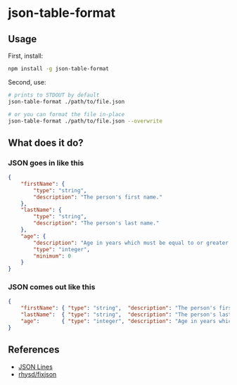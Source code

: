 # json-table-format


## Usage

First, install:

```bash
npm install -g json-table-format
```

Second, use:

```bash
# prints to STDOUT by default
json-table-format ./path/to/file.json

# or you can format the file in-place
json-table-format ./path/to/file.json --overwrite
```


## What does it do?

### JSON goes in like this

```json
{ 
    "firstName": {
        "type": "string",
        "description": "The person's first name."
    },
    "lastName": {
        "type": "string",
        "description": "The person's last name."
    },
    "age": {
        "description": "Age in years which must be equal to or greater than zero.",
        "type": "integer",
        "minimum": 0
    }
}
```

### JSON comes out like this

```json
{ 
    "firstName": { "type": "string",  "description": "The person's first name." },
    "lastName":  { "type": "string",  "description": "The person's last name." },
    "age":       { "type": "integer", "description": "Age in years which must be equal to or greater than zero.", "minimum": 0 }
}
```


## References

- [JSON Lines](https://jsonlines.org/examples/)
- [rhysd/fixjson](https://github.com/rhysd/fixjson)
